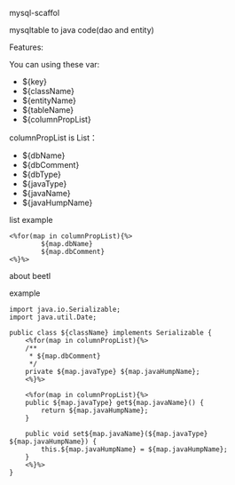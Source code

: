 mysql-scaffol

mysqltable to java code(dao and entity)

Features:

You can using these var:

- ${key} 
- ${className}
- ${entityName}
- ${tableName}  
- ${columnPropList}

columnPropList is List：

- ${dbName} 
- ${dbComment}
- ${dbType}
- ${javaType}
- ${javaName}
- ${javaHumpName}

list example 

    <%for(map in columnPropList){%>
    		${map.dbName}
    		${map.dbComment}
    <%}%>

about beetl

example

    import java.io.Serializable;
    import java.util.Date;
    
    public class ${className} implements Serializable {
    	<%for(map in columnPropList){%>
    	/**
    	 * ${map.dbComment}
    	 */
        private ${map.javaType} ${map.javaHumpName};
        <%}%>
    
        <%for(map in columnPropList){%>
        public ${map.javaType} get${map.javaName}() {
            return ${map.javaHumpName};
        }
    
        public void set${map.javaName}(${map.javaType} ${map.javaHumpName}) {
            this.${map.javaHumpName} = ${map.javaHumpName};
        }
        <%}%>
    }


